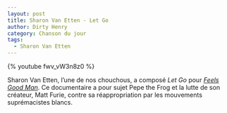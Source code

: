 ```yaml
---
layout: post
title: Sharon Van Etten - Let Go
author: Dirty Henry
category: Chanson du jour
tags:
  - Sharon Van Etten
---
```


{% youtube fwv_vW3n8z0 %}

Sharon Van Etten, l’une de nos chouchous, a composé _Let Go_ pour [_Feels Good
Man_][1]. Ce documentaire a pour sujet Pepe the Frog et la lutte de son
créateur, Matt Furie, contre sa réappropriation par les mouvements suprémacistes
blancs.

[1]: https://www.feelsgoodmanfilm.com
